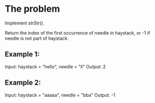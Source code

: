 # The problem

Implement strStr().

Return the index of the first occurrence of needle in haystack, or -1 if needle is not part of haystack.

## Example 1:

Input: haystack = "hello", needle = "ll"
Output: 2

## Example 2:

Input: haystack = "aaaaa", needle = "bba"
Output: -1